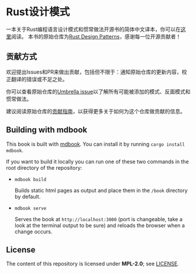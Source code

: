 # Rust设计模式

一本关于Rust编程语言设计模式和惯常做法开源书的简体中文译本，你可以在[这里](https://fomalhauthmj.github.io/patterns/)阅读。
本书的原始仓库为[Rust Design Patterns](https://github.com/rust-unofficial/patterns)，感谢每一位开源贡献者！

## 贡献方式

欢迎提出Issues和PR来做出贡献，包括但不限于：通知原始仓库的更新内容，校正翻译的错误或不足之处。


你可以查看原始仓库的[Umbrella issue](https://github.com/rust-unofficial/patterns/issues/116)以了解所有可能被添加的模式、反面模式和惯常做法。

建议阅读原始仓库的[贡献指南](./CONTRIBUTING.md)，以获得更多关于如何为这个仓库做贡献的信息。

## Building with mdbook

This book is built with [mdbook](https://rust-lang.github.io/mdBook/). You can
install it by running `cargo install mdbook`.

If you want to build it locally you can run one of these two commands in the root
directory of the repository:

- `mdbook build`

  Builds static html pages as output and place them in the `/book` directory by
  default.

- `mdbook serve`

  Serves the book at `http://localhost:3000` (port is changeable, take a look at
  the terminal output to be sure) and reloads the browser when a change occurs.

## License

The content of this repository is licensed under **MPL-2.0**; see [LICENSE](./LICENSE).
